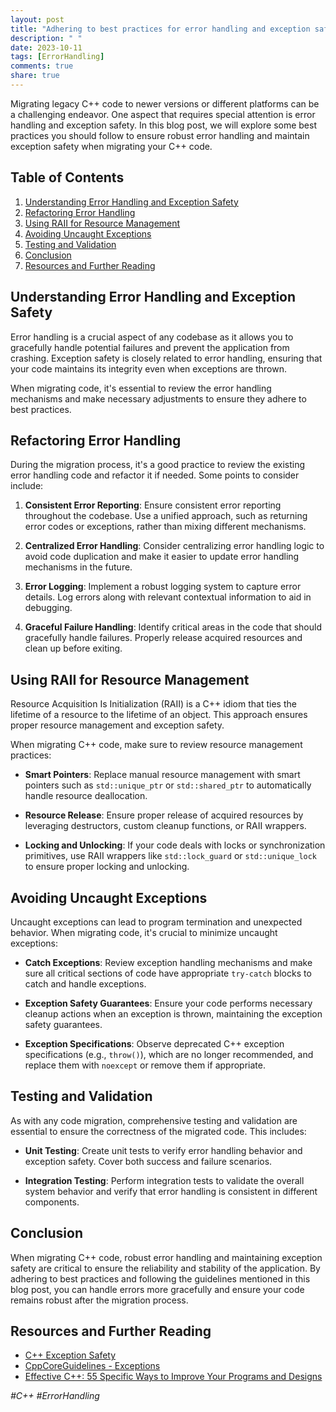 ```yaml
---
layout: post
title: "Adhering to best practices for error handling and exception safety in migrated C++ code"
description: " "
date: 2023-10-11
tags: [ErrorHandling]
comments: true
share: true
---
```


Migrating legacy C++ code to newer versions or different platforms can be a challenging endeavor. One aspect that requires special attention is error handling and exception safety. In this blog post, we will explore some best practices you should follow to ensure robust error handling and maintain exception safety when migrating your C++ code.

## Table of Contents
1. [Understanding Error Handling and Exception Safety](#understanding-error-handling-and-exception-safety)
2. [Refactoring Error Handling](#refactoring-error-handling)
3. [Using RAII for Resource Management](#using-raii-for-resource-management)
4. [Avoiding Uncaught Exceptions](#avoiding-uncaught-exceptions)
5. [Testing and Validation](#testing-and-validation)
6. [Conclusion](#conclusion)
7. [Resources and Further Reading](#resources-and-further-reading)

## Understanding Error Handling and Exception Safety
Error handling is a crucial aspect of any codebase as it allows you to gracefully handle potential failures and prevent the application from crashing. Exception safety is closely related to error handling, ensuring that your code maintains its integrity even when exceptions are thrown.

When migrating code, it's essential to review the error handling mechanisms and make necessary adjustments to ensure they adhere to best practices.

## Refactoring Error Handling
During the migration process, it's a good practice to review the existing error handling code and refactor it if needed. Some points to consider include:

1. **Consistent Error Reporting**: Ensure consistent error reporting throughout the codebase. Use a unified approach, such as returning error codes or exceptions, rather than mixing different mechanisms.

2. **Centralized Error Handling**: Consider centralizing error handling logic to avoid code duplication and make it easier to update error handling mechanisms in the future.

3. **Error Logging**: Implement a robust logging system to capture error details. Log errors along with relevant contextual information to aid in debugging.

4. **Graceful Failure Handling**: Identify critical areas in the code that should gracefully handle failures. Properly release acquired resources and clean up before exiting.

## Using RAII for Resource Management
Resource Acquisition Is Initialization (RAII) is a C++ idiom that ties the lifetime of a resource to the lifetime of an object. This approach ensures proper resource management and exception safety.

When migrating C++ code, make sure to review resource management practices:

- **Smart Pointers**: Replace manual resource management with smart pointers such as `std::unique_ptr` or `std::shared_ptr` to automatically handle resource deallocation.

- **Resource Release**: Ensure proper release of acquired resources by leveraging destructors, custom cleanup functions, or RAII wrappers.

- **Locking and Unlocking**: If your code deals with locks or synchronization primitives, use RAII wrappers like `std::lock_guard` or `std::unique_lock` to ensure proper locking and unlocking.

## Avoiding Uncaught Exceptions
Uncaught exceptions can lead to program termination and unexpected behavior. When migrating code, it's crucial to minimize uncaught exceptions:

- **Catch Exceptions**: Review exception handling mechanisms and make sure all critical sections of code have appropriate `try-catch` blocks to catch and handle exceptions.

- **Exception Safety Guarantees**: Ensure your code performs necessary cleanup actions when an exception is thrown, maintaining the exception safety guarantees.

- **Exception Specifications**: Observe deprecated C++ exception specifications (e.g., `throw()`), which are no longer recommended, and replace them with `noexcept` or remove them if appropriate.

## Testing and Validation
As with any code migration, comprehensive testing and validation are essential to ensure the correctness of the migrated code. This includes:

- **Unit Testing**: Create unit tests to verify error handling behavior and exception safety. Cover both success and failure scenarios.

- **Integration Testing**: Perform integration tests to validate the overall system behavior and verify that error handling is consistent in different components.

## Conclusion
When migrating C++ code, robust error handling and maintaining exception safety are critical to ensure the reliability and stability of the application. By adhering to best practices and following the guidelines mentioned in this blog post, you can handle errors more gracefully and ensure your code remains robust after the migration process.

## Resources and Further Reading
- [C++ Exception Safety](https://en.cppreference.com/book/intro/exception_safety)
- [CppCoreGuidelines - Exceptions](https://github.com/isocpp/CppCoreGuidelines/blob/master/CppCoreGuidelines.md#Ri-exceptions)
- [Effective C++: 55 Specific Ways to Improve Your Programs and Designs](https://www.amazon.com/Effective-55-Specific-Ways-Programs/dp/0321334876)

*#C++ #ErrorHandling*